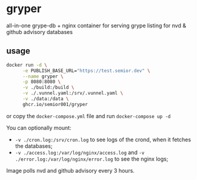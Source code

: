 # gryper
all-in-one grype-db + nginx container for serving grype listing for nvd &amp; github advisory databases

## usage
```bash
docker run -d \
      -e PUBLISH_BASE_URL="https://test.semior.dev" \
      --name gryper \
      -p 8080:8080 \
      -v ./build:/build \
      -v ./.vunnel.yaml:/srv/.vunnel.yaml \
      -v ./data:/data \
      ghcr.io/semior001/gryper
```

or copy the `docker-compose.yml` file and run `docker-compose up -d`

You can optionally mount: 
- `-v ./cron.log:/srv/cron.log` to see logs of the crond, when it fetches the databases;
- `-v ./access.log:/var/log/nginx/access.log` and `-v ./error.log:/var/log/nginx/error.log` to see the nginx logs;

Image polls nvd and github advisory every 3 hours.
